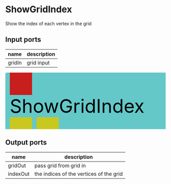 
# ShowGridIndex
Show the index of each vertex in the grid

## Input ports
|name|description|
|-|-|
|gridIn|grid input|


<svg width="597.8" height="210" >
<rect x="0" y="0" width="597.8" height="210" rx="5" ry="5" style="fill:#64c8c8ff;" />
<rect x="14.0" y="0" width="70" height="70" rx="0" ry="0" style="fill:#c81e1eff;" >
<title>gridIn</title></rect>
<title>gridIn</title></rect><rect x="14.0" y="140" width="70" height="70" rx="0" ry="0" style="fill:#c8c81eff;" >
<title>gridOut</title></rect>
<rect x="98.0" y="140" width="70" height="70" rx="0" ry="0" style="fill:#c8c81eff;" >
<title>indexOut</title></rect>
<text x="14.0" y="126.0" font-size="4.2em">ShowGridIndex</text></svg>

## Output ports
|name|description|
|-|-|
|gridOut|pass grid from grid in|
|indexOut|the indices of the vertices of the grid|
